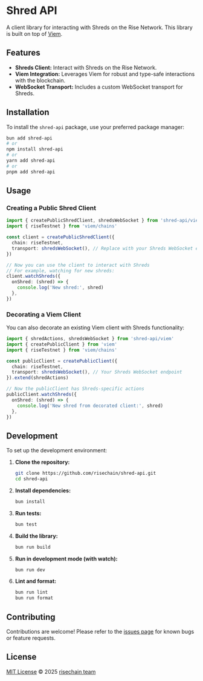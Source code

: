 # Shred API

A client library for interacting with Shreds on the Rise Network. This library is built on top of [Viem](https://viem.sh/).

## Features

- **Shreds Client:** Interact with Shreds on the Rise Network.
- **Viem Integration:** Leverages Viem for robust and type-safe interactions with the blockchain.
- **WebSocket Transport:** Includes a custom WebSocket transport for Shreds.

## Installation

To install the `shred-api` package, use your preferred package manager:

```bash
bun add shred-api
# or
npm install shred-api
# or
yarn add shred-api
# or
pnpm add shred-api
```

## Usage

### Creating a Public Shred Client

```typescript
import { createPublicShredClient, shredsWebSocket } from 'shred-api/viem'
import { riseTestnet } from 'viem/chains'

const client = createPublicShredClient({
  chain: riseTestnet,
  transport: shredsWebSocket(), // Replace with your Shreds WebSocket endpoint
})

// Now you can use the client to interact with Shreds
// For example, watching for new shreds:
client.watchShreds({
  onShred: (shred) => {
    console.log('New shred:', shred)
  },
})
```

### Decorating a Viem Client

You can also decorate an existing Viem client with Shreds functionality:

```typescript
import { shredActions, shredsWebSocket } from 'shred-api/viem'
import { createPublicClient } from 'viem'
import { riseTestnet } from 'viem/chains'

const publicClient = createPublicClient({
  chain: riseTestnet,
  transport: shredsWebSocket(), // Your Shreds WebSocket endpoint
}).extend(shredActions)

// Now the publicClient has Shreds-specific actions
publicClient.watchShreds({
  onShred: (shred) => {
    console.log('New shred from decorated client:', shred)
  },
})
```

## Development

To set up the development environment:

1.  **Clone the repository:**
    ```bash
    git clone https://github.com/risechain/shred-api.git
    cd shred-api
    ```
2.  **Install dependencies:**
    ```bash
    bun install
    ```
3.  **Run tests:**
    ```bash
    bun test
    ```
4.  **Build the library:**
    ```bash
    bun run build
    ```
5.  **Run in development mode (with watch):**
    ```bash
    bun run dev
    ```
6.  **Lint and format:**
    ```bash
    bun run lint
    bun run format
    ```

## Contributing

Contributions are welcome! Please refer to the [issues page](https://github.com/risechain/shred-api/issues) for known bugs or feature requests.

## License

[MIT License](./LICENSE) © 2025 [risechain team](https://github.com/risechain)
